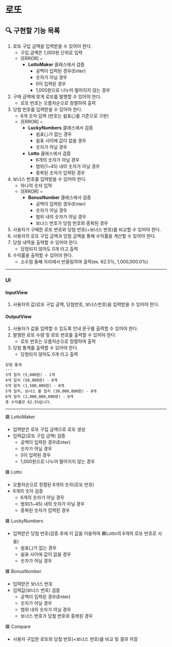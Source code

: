 # 로또

## 🔍 구현할 기능 목록
1. 로또 구입 금액을 입력받을 수 있어야 한다.
    - 구입 금액은 1,000원 단위로 입력
    - [ERROR] ~
        - **LottoMaker** 클래스에서 검증
          - 공백이 입력된 경우(Enter)
          - 숫자가 아닐 경우
          - 0이 입력된 경우
          - 1,000원으로 나누어 떨어지지 않는 경우
2. 구매 금액에 맞게 로또를 발행할 수 있어야 한다.
    - 로또 번호는 오름차순으로 정렬하여 출력
3. 당첨 번호를 입력받을 수 있어야 한다.
    - 6개 숫자 입력 (번호는 쉼표(,)를 기준으로 구분)
    - [ERROR] ~
        - **LuckyNumbers** 클래스에서 검증
          - 쉼표(,)가 없는 경우
          - 쉼표 사이에 값이 없을 경우
          - 숫자가 아닐 경우
        - **Lotto** 클래스에서 검증
          - 6개의 숫자가 아닐 경우
          - 범위(1~45) 내의 숫자가 아닐 경우
          - 중복된 숫자가 입력된 경우
4. 보너스 번호를 입력받을 수 있어야 한다.
    - 하나의 숫자 입력
    - [ERROR] ~
      - **BonusNumber** 클래스에서 검증
        - 공백이 입력된 경우(Enter)
        - 숫자가 아닐 경우
        - 범위 내의 숫자가 아닐 경우
        - 보너스 번호가 당첨 번호와 중복된 경우
5. 사용자가 구매한 로또 번호와 당첨 번호(+보너스 번호)를 비교할 수 있어야 한다.
6. 사용자의 로또 구입 금액과 당첨 금액을 통해 수익률을 계산할 수 있어야 한다.
7. 당첨 내역을 출력할 수 있어야 한다.
    - 당첨되지 않아도 0개 라고 출력
8. 수익률을 출력할 수 있어야 한다.
    - 소수점 둘째 자리에서 반올림하여 출력(ex. 62.5%, 1,000,000.0%)

---

### UI

#### InputView

1. 사용자의 값(로또 구입 금액, 당첨번호, 보너스번호)을 입력받을 수 있어야 한다.

#### OutputView

1. 사용자가 값을 입력할 수 있도록 안내 문구를 출력할 수 있어야 한다.
2. 발행한 로또 수량 및 로또 번호를 출력할 수 있어야 한다.
    - 로또 번호는 오름차순으로 정렬하여 출력
3. 당첨 통계를 출력할 수 있어야 한다.
    - 당첨되지 않아도 0개 라고 출력
```
당첨 통계
---
3개 일치 (5,000원) - 1개
4개 일치 (50,000원) - 0개
5개 일치 (1,500,000원) - 0개
5개 일치, 보너스 볼 일치 (30,000,000원) - 0개
6개 일치 (2,000,000,000원) - 0개
총 수익률은 62.5%입니다.
```
---

🟩 LottoMaker
- 입력받은 로또 구입 금액으로 로또 생성
- 입력값(로또 구입 금액) 검증
  - 공백이 입력된 경우(Enter)
  - 숫자가 아닐 경우
  - 0이 입력된 경우
  - 1,000원으로 나누어 떨어지지 않는 경우

🟩 Lotto
- 오름차순으로 정렬된 6개의 숫자(로또 번호)
- 6개의 숫자 검증
  - 6개의 숫자가 아닐 경우
  - 범위(1~45) 내의 숫자가 아닐 경우
  - 중복된 숫자가 입력된 경우

🟩 LuckyNumbers
- 입력받은 당첨 번호(검증 후에 이 값을 이용하여 🟩Lotto의 6개의 로또 번호로 사용)
  - 쉼표(,)가 없는 경우
  - 쉼표 사이에 값이 없을 경우
  - 숫자가 아닐 경우

🟩 BonusNumber
- 입력받은 보너스 번호
- 입력값(보너스 번호) 검증
  - 공백이 입력된 경우(Enter)
  - 숫자가 아닐 경우
  - 범위 내의 숫자가 아닐 경우
  - 보너스 번호가 당첨 번호와 중복된 경우

🟩 Compare
- 사용자 구입한 로또와 당첨 번호(+보너스 번호)를 비교 및 결과 저장

